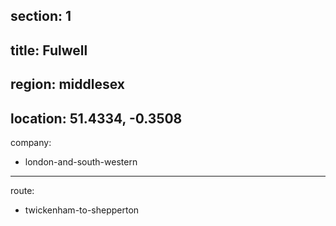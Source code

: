 section: 1
----
title: Fulwell
----
region: middlesex
----
location: 51.4334, -0.3508
----
company:
- london-and-south-western
----
route:
- twickenham-to-shepperton
